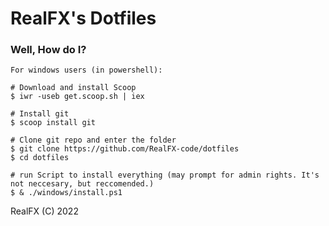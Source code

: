 # RealFX's Dotfiles

### Well, How do I?

```
For windows users (in powershell):

# Download and install Scoop
$ iwr -useb get.scoop.sh | iex

# Install git
$ scoop install git

# Clone git repo and enter the folder
$ git clone https://github.com/RealFX-code/dotfiles
$ cd dotfiles

# run Script to install everything (may prompt for admin rights. It's not neccesary, but reccomended.)
$ & ./windows/install.ps1
```

RealFX (C) 2022
